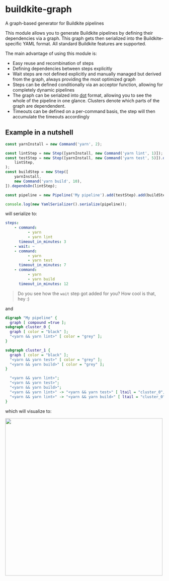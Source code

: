 # buildkite-graph

A graph-based generator for Buildkite pipelines

This module allows you to generate Buildkite pipelines by defining their dependencies via a graph. This graph gets then serialized into the Buildkite-specific YAML format.
All standard Buildkite features are supported.

The main advantage of using this module is:

-   Easy reuse and recombination of steps
-   Defining dependencies between steps explicitly
-   Wait steps are not defined explicitly and manually managed but derived from the graph, always providing the most optimized graph
-   Steps can be defined conditionally via an acceptor function, allowing for completely dynamic pipelines
-   The graph can be serialzed into [dot](https://www.graphviz.org/) format, allowing you to see the whole of the pipeline in one glance. Clusters denote which parts of the graph are dependendent.
-   Timeouts can be defined on a per-command basis, the step will then accumulate the timeouts accordingly

## Example in a nutshell

```ts
const yarnInstall = new Command('yarn', 2);

const lintStep = new Step([yarnInstall, new Command('yarn lint', 1)]);
const testStep = new Step([yarnInstall, new Command('yarn test', 5)]).dependsOn(
    lintStep,
);
const buildStep = new Step([
    yarnInstall,
    new Command('yarn build', 10),
]).dependsOn(lintStep);

const pipeline = new Pipeline('My pipeline').add(testStep).add(buildStep);

console.log(new YamlSerializer().serialize(pipeline));
```

will serialize to:

```yaml
steps:
    - command:
          - yarn
          - yarn lint
      timeout_in_minutes: 3
    - wait: ~
    - command:
          - yarn
          - yarn test
      timeout_in_minutes: 7
    - command:
          - yarn
          - yarn build
      timeout_in_minutes: 12
```

> Do you see how the `wait` step got added for you? How cool is that, hey :)

and

```dot
digraph "My pipeline" {
  graph [ compound =true ];
subgraph cluster_0 {
  graph [ color = "black" ];
  "<yarn && yarn lint>" [ color = "grey" ];
}

subgraph cluster_1 {
  graph [ color = "black" ];
  "<yarn && yarn test>" [ color = "grey" ];
  "<yarn && yarn build>" [ color = "grey" ];
}

  "<yarn && yarn lint>";
  "<yarn && yarn test>";
  "<yarn && yarn build>";
  "<yarn && yarn lint>" -> "<yarn && yarn test>" [ ltail = "cluster_0", lhead = "cluster_1" ];
  "<yarn && yarn lint>" -> "<yarn && yarn build>" [ ltail = "cluster_0", lhead = "cluster_1" ];
}
```

which will visualize to:

<img src="https://user-images.githubusercontent.com/188038/61578197-699d2200-ab36-11e9-9b9e-48ee773a2d86.png" width="500">
